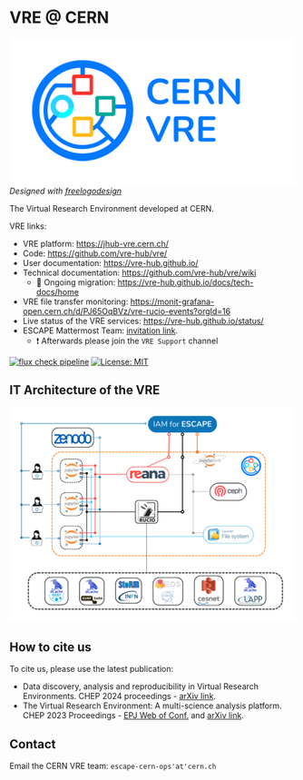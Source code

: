 # VRE @ CERN

![](vre@CERN-logo.png)  
*Designed with [freelogodesign](https://www.freelogodesign.org/)*

The Virtual Research Environment developed at CERN.

VRE links: 
 - VRE platform: https://jhub-vre.cern.ch/ 
 - Code: https://github.com/vre-hub/vre/ 
 - User documentation: https://vre-hub.github.io/ 
 - Technical documentation: https://github.com/vre-hub/vre/wiki
   - :construction: Ongoing migration: https://vre-hub.github.io/docs/tech-docs/home 
 - VRE file transfer monitoring: https://monit-grafana-open.cern.ch/d/PJ65OqBVz/vre-rucio-events?orgId=16
 - Live status of the VRE services: https://vre-hub.github.io/status/ 
 - ESCAPE Mattermost Team: [invitation link](https://mattermost.web.cern.ch/signup_user_complete/?id=zqaa9p5fqfd9bnnc64at4b5aye&md=link&sbr=su).
   - :exclamation: Afterwards please join the `VRE Support` channel


[![flux check pipeline](https://github.com/vre-hub/vre/actions/workflows/merge-check-paths.yml/badge.svg)](https://github.com/vre-hub/vre/actions/workflows/merge-check-paths.yml) [![License: MIT](https://img.shields.io/badge/License-MIT-green.svg)](https://opensource.org/licenses/MIT) 


## IT Architecture of the VRE

![](vre-architecture.png)

## How to cite us

To cite us, please use the latest publication:

 - Data discovery, analysis and reproducibility in Virtual Research Environments. CHEP 2024 proceedings - [arXiv link](https://arxiv.org/abs/2503.02483).
 - The Virtual Research Environment: A multi-science analysis platform. CHEP 2023 Proceedings - [EPJ Web of Conf.](https://doi.org/10.1051/epjconf/202429508023) and [arXiv link](https://arxiv.org/abs/2305.10166).


## Contact 

Email the CERN VRE team: `escape-cern-ops'at'cern.ch`
